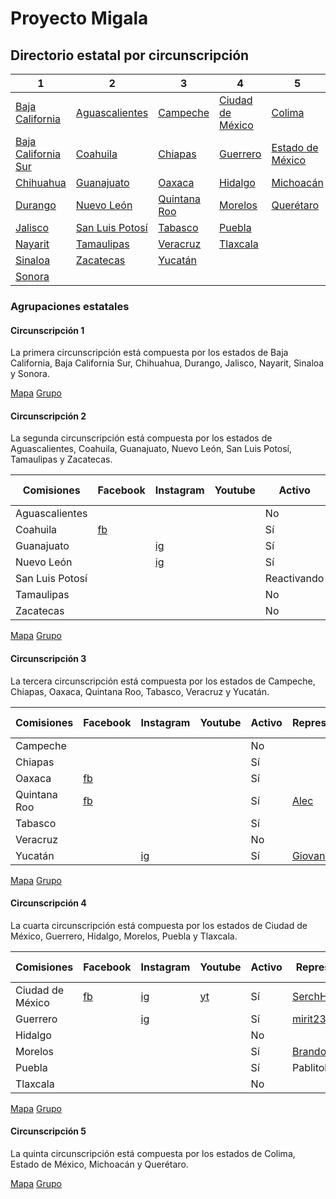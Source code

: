 # Proyecto Migala

## Directorio estatal por circunscripción

| 1 | 2 | 3 | 4 | 5 |
| ---- | ---- | ---- | ---- | ---- |
| [Baja California](https://t.me/+lw6JHJJxlOoxMTk5) | [Aguascalientes](https://t.me/+rUa2BLit1kQ0MDQx) | [Campeche](https://t.me/+t4M19t2GKREyMmZh) | [Ciudad de México](https://t.me/proyectomigalacdmx) | [Colima](https://t.me/+BJvSdeZsEX8xOTcx) |
| [Baja California Sur](https://t.me/+BqQfVvx7OY80Yzk5) | [Coahuila](https://t.me/+8VRcWDS1J_VmZTRh) | [Chiapas](https://t.me/+z05LFs7hK003MmUx) | [Guerrero](https://t.me/+r3ZbJUdMNhRhOTAx) | [Estado de México](https://t.me/+IrZcguTLOz1jZTdh) |
| [Chihuahua](https://t.me/+CeYdHuuI-B8zODJh) | [Guanajuato](https://t.me/+ze2slXBGKUgzNjI5) | [Oaxaca](https://t.me/+JGd8ziIJ_Vc5YjJh) | [Hidalgo](https://t.me/+WlRPUhlkAaJlYzEx) | [Michoacán](https://t.me/+2SEYsKvXCUdhOGZh) |
| [Durango](https://t.me/+6OtETdTE2k02MTFh) | [Nuevo León](https://t.me/+ulh5YSqyC68zMGUx) | [Quintana Roo](https://t.me/+GF32xiCJ3cU4ZTQx) | [Morelos](https://t.me/+dza47K_Jk9Q0YjFh) | [Querétaro](https://t.me/+1SkNWtEaoVI1NmRh) |
| [Jalisco](https://t.me/+iXwYSCyHyHw1NTgx) | [San Luis Potosí](https://t.me/+fR2uU6jkS5tkMmNh) | [Tabasco](https://t.me/+jiXq3dvzUH1lNTQx) | [Puebla](https://t.me/+Mm56JqroNaUwZWNh) |  |
| [Nayarit](https://t.me/+MrkkHkquOwI1NTI5) | [Tamaulipas](https://t.me/+1RqYKJhhv4Y4MjI5) | [Veracruz](https://t.me/+KHcMS6PgrVszZjAx) | [Tlaxcala](https://t.me/+t0M74XaUiWY1ZTQx) |  |
| [Sinaloa](https://t.me/+_PpXlp3RZtkzZTQ5) | [Zacatecas](https://t.me/+qI2D8S6auXA4Zjg5) | [Yucatán](https://t.me/+QoxPGSTYaac1MWZh) |  |  |
| [Sonora](https://t.me/+YBkGPcCXbvFmMGNh) |  |  |  |  |

### Agrupaciones estatales

#### Circunscripción 1

La primera circunscripción está compuesta por los estados de Baja California, Baja California Sur, Chihuahua, Durango, Jalisco, Nayarit, Sinaloa y Sonora.

[Mapa](https://www.google.com/maps/d/u/0/viewer?mid=1N2id_S-r1OxEfzDtAek9XfjonSEKZA0&ll=25.95804121121522%2C-108.60373767571274&z=7)
[Grupo](https://t.me/+l7tR50yTtfFmYTEx)

#### Circunscripción 2

La segunda circunscripción está compuesta por los estados de Aguascalientes, Coahuila, Guanajuato, Nuevo León, San Luis Potosí, Tamaulipas y Zacatecas.

| Comisiones | Facebook | Instagram | Youtube | Activo |  | Ultima revisión |
| ---- | ---- | ---- | ---- | ---- | ---- | ---- |
| Aguascalientes |  |  |  | No |  | 14/01/2024 |
| Coahuila | [fb](https://www.facebook.com/MigalaCoahuila) |  |  | Sí | JM | 14/01/2024 |
| Guanajuato |  | [ig](https://www.instagram.com/migala_guanajuato/) |  | Sí |  | 14/01/2024 |
| Nuevo León |  | [ig](https://www.instagram.com/migala_nl/) |  | Sí | [Donyaleee](https://t.me/donyaleee) | 15/01/2024 |
| San Luis Potosí |  |  |  | Reactivando |  | 17/01/2024 |
| Tamaulipas |  |  |  | No |  | 17/01/2024 |
| Zacatecas |  |  |  | No |  | 17/01/2024 |

[Mapa](https://www.google.com/maps/d/u/0/viewer?mid=1bubiOgxW-8I0gE0QvFp9RPUiF6swcaE&ll=23.044522158149643%2C-100.8871667618005&z=7)
[Grupo](https://t.me/+B5pUR8ufYKlkNWUx)

#### Circunscripción 3

La tercera circunscripción está compuesta por los estados de Campeche, Chiapas, Oaxaca, Quintana Roo, Tabasco, Veracruz y Yucatán.

| Comisiones | Facebook | Instagram | Youtube | Activo | Representante | Ultima revisión |
| ---- | ---- | ---- | ---- | ---- | ---- | ---- |
| Campeche |  |  |  | No |  | 17/01/2024 |
| Chiapas |  |  |  | Sí |  | 15/01/2024 |
| Oaxaca | [fb](https://www.facebook.com/profile.php?id=100082175327092&mibextid=ZbWKwL) |  |  | Sí |  | 15/01/2024 |
| Quintana Roo | [fb](https://www.facebook.com/MigalaQuintanaRoo/) |  |  | Sí | [Alec](https://t.me/Alec_G_W) | 15/01/2024 |
| Tabasco |  |  |  | Sí |  | 17/01/2024 |
| Veracruz |  |  |  | No |  | 15/01/2024 |
| Yucatán |  | [ig](https://www.instagram.com/migalayucatan/) |  | Sí | [Giovanny](https://t.me/Takagio16) | 15/01/2024 |

[Mapa](https://www.google.com/maps/d/u/0/viewer?mid=1qHtPzCc5Hukr4sOVZw0AtM8WnDF0db8&ll=18.776377415311146%2C-94.10171403853073&z=6)
[Grupo](https://t.me/+Y1cTvNxxpB9hZDVh)

#### Circunscripción 4

La cuarta circunscripción está compuesta por los estados de Ciudad de México, Guerrero, Hidalgo, Morelos, Puebla y Tlaxcala.

| Comisiones | Facebook | Instagram | Youtube | Activo | Representante | Ultima revisión |
| ---- | ---- | ---- | ---- | ---- | ---- | ---- |
| Ciudad de México | [fb](https://www.facebook.com/people/Proyecto-Migala-CDMX/100081501525185/) | [ig](https://www.instagram.com/proyectomigalacdmx/) | [yt](https://www.youtube.com/@ProyectoMigalaCDMX) | Sí | [SerchHouse](https://t.me/SerchHouse) | 19/01/2024 |
| Guerrero |  | [ig](https://www.instagram.com/migala.guerrero) |  | Sí | [mirit23](https://t.me/mirit23) | 19/01/2024 |
| Hidalgo |  |  |  | No |  | 19/01/2024 |
| Morelos |  |  |  | Sí | [Brandon_Jansen](https://t.me/Brandon_Jansen)| 19/01/2024 |
| Puebla |  |  |  | Sí | Pablitobot | 19/01/2024 |
| Tlaxcala |  |  |  | No |  | 19/01/2024 |

[Mapa](https://www.google.com/maps/d/u/0/viewer?mid=1UPsg19frccARzRxzTefQPyK0eszdheI&ll=18.442179417026924%2C-99.45453800000001&z=7)
[Grupo](https://t.me/+Qssbg6uKg8s3Nzgx)

#### Circunscripción 5

La quinta circunscripción está compuesta por los estados de Colima, Estado de México, Michoacán y Querétaro.

[Mapa](https://www.google.com/maps/d/u/0/viewer?mid=1PrdX1h6taRIeohJduBDDa_UWtC38x6A&ll=19.65776113414969%2C-101.6098412479208&z=7)
[Grupo](https://t.me/+mBBU1505ANE0MWU5)
